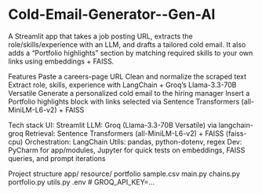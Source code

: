 # Cold-Email-Generator--Gen-AI
A Streamlit app that takes a job posting URL, extracts the role/skills/experience with an LLM, and drafts a tailored cold email. It also adds a “Portfolio highlights” section by matching required skills to your own links using embeddings + FAISS.

Features
Paste a careers-page URL
Clean and normalize the scraped text
Extract role, skills, experience with LangChain + Groq’s Llama-3.3-70B Versatile
Generate a personalized cold email to the hiring manager
Insert a Portfolio highlights block with links selected via Sentence Transformers (all-MiniLM-L6-v2) + FAISS


Tech stack
UI: Streamlit
LLM: Groq (Llama-3.3-70B Versatile) via langchain-groq
Retrieval: Sentence Transformers (all-MiniLM-L6-v2) + FAISS (faiss-cpu)
Orchestration: LangChain
Utils: pandas, python-dotenv, regex
Dev: PyCharm for app/modules, Jupyter for quick tests on embeddings, FAISS queries, and prompt iterations


Project structure
app/
  resource/
    portfolio sample.csv
main.py
chains.py
portfolio.py
utils.py
.env              # GROQ_API_KEY=...
